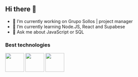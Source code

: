 ## Hi there 👋

- 🔭 I’m currently working on Grupo Sollos | project manager 
- 🌱 I’m currently learning Node.JS, React and Supabese
- 💬 Ask me about JavaScript or SQL

### Best technologies 
<div>
<img src="https://cdn.jsdelivr.net/gh/devicons/devicon@latest/icons/nodejs/nodejs-original-wordmark.svg" width="60px"/>
<img src="https://cdn.jsdelivr.net/gh/devicons/devicon@latest/icons/javascript/javascript-original.svg" width="60px"/> 
<img src="https://cdn.jsdelivr.net/gh/devicons/devicon@latest/icons/react/react-original.svg" width="60px"/>
</div>
